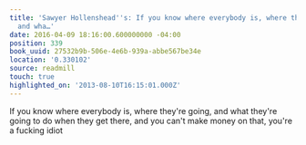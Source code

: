 ```yaml
---
title: 'Sawyer Hollenshead''s: If you know where everybody is, where they''re going,
  and wha…'
date: 2016-04-09 18:16:00.600000000 -04:00
position: 339
book_uuid: 27532b9b-506e-4e6b-939a-abbe567be34e
location: '0.330102'
source: readmill
touch: true
highlighted_on: '2013-08-10T16:15:01.000Z'
---
```


If you know where everybody is, where they're going, and what they're going to do when they get there, and you can't make money on that, you're a fucking idiot